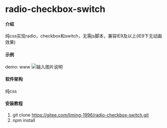 # radio-checkbox-switch

#### 介绍
纯css实现radio，checkbox和switch，无需js脚本，兼容IE9及以上(IE9下无动画效果)

#### 示例
demo: www
![输入图片说明](https://images.gitee.com/uploads/images/2020/1122/210837_4c7c7da3_2345598.png "批注 2020-11-22 210803.png")

#### 软件架构
纯css

#### 安装教程
1.  git clone https://gitee.com/liming-1996/radio-checkbox-switch.git
2.  npm install
